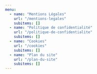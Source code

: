 ```yaml
---
menu:
  - name: "Mentions Légales"
    url: "/mentions-legales"
    subitems: []
  - name: "Politique de confidentialité"
    url: "/politique-de-confidentialite"
    subitems: []
  - name: "Cookies"
    url: "/cookies"
    subitems: []
  - name: "Plan du site"
    url: "/plan-du-site"
    subitems: []
---
```

